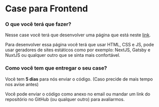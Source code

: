 # Case para Frontend

### O que você terá que fazer?

Nesse case você terá que desenvolver uma página que está neste [link](https://www.figma.com/file/2xvaQFXDYWaj0zQk9V3cVL/Arquivo-teste).

Para desenvolver essa página você terá que usar HTML, CSS e JS, pode usar geradores de sites estáticos como por exemplo: NextJS, Gatsby e NuxtJS ou qualquer outro que se sinta mais confortável.

### Como você tem que entregar o seu case?

Você tem **5 dias** para nós enviar o código. (Caso precide de mais tempo nos avise antes)

Você pode enviar o código como anexo no email ou mandar um link do repositório no GitHub (ou qualquer outro) para avaliarmos.
